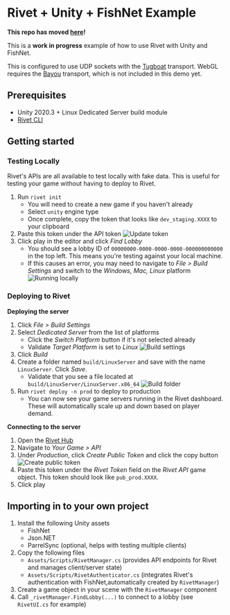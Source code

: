# Rivet + Unity + FishNet Example

**This repo has moved [here](https://github.com/rivet-gg/examples)!**

This is a **work in progress** example of how to use Rivet with Unity and FishNet.

This is configured to use UDP sockets with the [Tugboat](https://fish-networking.gitbook.io/docs/manual/components/transports/tugboat) transport. WebGL requires the [Bayou](https://fish-networking.gitbook.io/docs/manual/components/transports/bayou) transport, which is not included in this demo yet.

## Prerequisites

- Unity 2020.3 + Linux Dedicated Server build module
- [Rivet CLI](https://github.com/rivet-gg/cli)

## Getting started

### Testing Locally

Rivet's APIs are all available to test locally with fake data. This is useful for testing your game without having to
deploy to Rivet.

1. Run `rivet init`
   - You will need to create a new game if you haven't already
   - Select `unity` engine type
   - Once complete, copy the token that looks like `dev_staging.XXXX` to your clipboard
2. Paste this token under the API token
   ![Update token](./docs/media/update_token.png)
3. Click play in the editor and click _Find Lobby_
   - You should see a lobby ID of `00000000-0000-0000-0000-000000000000` in the top left. This means you're testing against your local machine.
   - If this causes an error, you may need to navigate to _File > Build Settings_ and switch to the _Windows, Mac, Linux_ platform
   ![Running locally](./docs/media/running_locally.png)

### Deploying to Rivet

**Deploying the server**

1. Click _File > Build Settings_
2. Select _Dedicated Server_ from the list of platforms
   - Click the _Switch Platform_ button if it's not selected already
   - Validate _Target Platform_ is set to _Linux_
   ![Build settings](./docs/media/build_settings.png)
3. Click _Build_
4. Create a folder named `build/LinuxServer` and save with the name `LinuxServer`. Click _Save_.
   - Validate that you see a file located at `build/LinuxServer/LinuxServer.x86_64`
   ![Build folder](./docs/media/build_folder.png)
5. Run `rivet deploy -n prod` to deploy to production
   - You can now see your game servers running in the Rivet dashboard. These will automatically scale up and down based on player demand.

**Connecting to the server**

1. Open the [Rivet Hub](https://hub.rivet.gg)
2. Navigate to _Your Game > API_
3. Under _Production_, click _Create Public Token_ and click the copy button
   ![Create public token](./docs/media/create_public_token.png)
4. Paste this token under the _Rivet Token_ field on the _Rivet API_ game object. This token should look like `pub_prod.XXXX`.
5. Click play

## Importing in to your own project

1. Install the following Unity assets
   - FishNet
   - Json.NET
   - ParrelSync (optional, helps with testing multiple clients)
2. Copy the following files
   - `Assets/Scripts/RivetManager.cs` (provides API endpoints for Rivet and manages client/server state)
   - `Assets/Scripts/RivetAuthenticator.cs` (integrates Rivet's authentication with FishNet,automatically created by `RivetManager`)
3. Create a game object in your scene with the `RivetManager` component
4. Call `_rivetManager.FindLobby(...)` to connect to a lobby (see `RivetUI.cs` for example)

